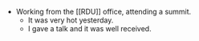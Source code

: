 - Working from the [[RDU]] office, attending a summit.
  - It was very hot yesterday.
  - I gave a talk and it was well received.
